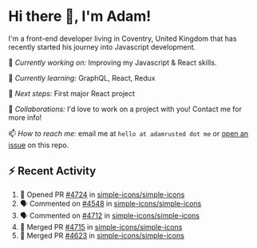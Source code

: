 # Hi there 👋, I'm Adam!

I'm a front-end developer living in Coventry, United Kingdom that has recently started his journey into Javascript development.

🔨 *Currently working on:* Improving my Javascript & React skills.

🌱 *Currently learning:* GraphQL, React, Redux

🎯 *Next steps:* First major React project

🤝 *Collaborations:* I'd love to work on a project with you! Contact me for more info!

📫 *How to reach me:* email me at `hello at adamrusted dot me` or [open an issue](https://github.com/adamrusted/adamrusted/issues/new) on this repo.

## :zap: Recent Activity
<!--START_SECTION:activity-->
1. 💪 Opened PR [#4724](https://github.com/simple-icons/simple-icons/pull/4724) in [simple-icons/simple-icons](https://github.com/simple-icons/simple-icons)
2. 🗣 Commented on [#4548](https://github.com/simple-icons/simple-icons/issues/4548) in [simple-icons/simple-icons](https://github.com/simple-icons/simple-icons)
3. 🗣 Commented on [#4712](https://github.com/simple-icons/simple-icons/issues/4712) in [simple-icons/simple-icons](https://github.com/simple-icons/simple-icons)
4. 🎉 Merged PR [#4715](https://github.com/simple-icons/simple-icons/pull/4715) in [simple-icons/simple-icons](https://github.com/simple-icons/simple-icons)
5. 🎉 Merged PR [#4623](https://github.com/simple-icons/simple-icons/pull/4623) in [simple-icons/simple-icons](https://github.com/simple-icons/simple-icons)
<!--END_SECTION:activity-->
